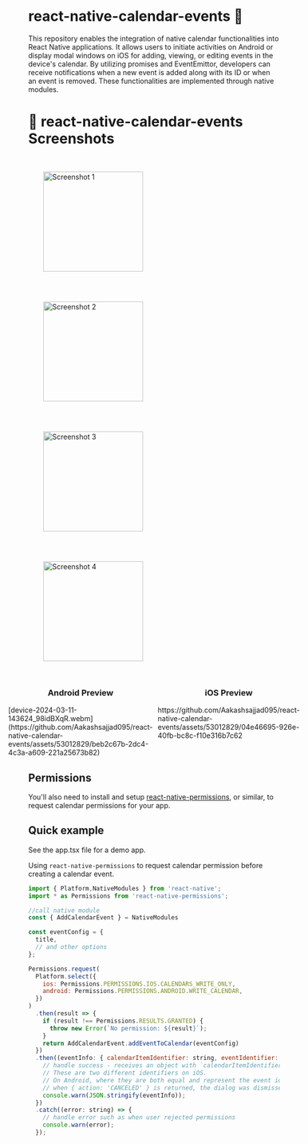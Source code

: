 # react-native-calendar-events 📅

This repository enables the integration of native calendar functionalities into React Native applications. It allows users to initiate activities on Android or display modal windows on iOS for adding, viewing, or editing events in the device's calendar. By utilizing promises and EventEmittor, developers can receive notifications when a new event is added along with its ID or when an event is removed. These functionalities are implemented through native modules.


# 📅 react-native-calendar-events Screenshots

<div style="display: flex; flex-wrap: wrap; justify-content: space-between;">
    <img src="https://github.com/Aakashsajjad095/react-native-calendar-events/assets/53012829/6785a7e2-bee9-40a9-970a-ab3f9c5d0676" alt="Screenshot 1" width="200" style="margin: 30px;" />
    <img src="https://github.com/Aakashsajjad095/react-native-calendar-events/assets/53012829/5c73c8ed-dc23-4ab4-963b-385eb0a1813c" alt="Screenshot 2" width="200" style="margin: 30px;" />
    <img src="https://github.com/Aakashsajjad095/react-native-calendar-events/assets/53012829/03667d46-ecc5-41bc-aec4-56b71ee2b96f" alt="Screenshot 3" width="200" style="margin: 30px;" />
    <img src="https://github.com/Aakashsajjad095/react-native-calendar-events/assets/53012829/df71d9d5-2935-42ad-b69e-c98b8edf160d" alt="Screenshot 4" width="200" style="margin: 30px;" />
</div>



<div style="display: flex; justify-content: center;">
  <div style="flex: 1; margin-right: 5px;">
    <h3 align="center">Android Preview</h3>
  [device-2024-03-11-143624_98idBXqR.webm](https://github.com/Aakashsajjad095/react-native-calendar-events/assets/53012829/beb2c67b-2dc4-4c3a-a609-221a25673b82)
  </div>
  <div style="flex: 1; margin-left: 5px;">
    <h3 align="center">iOS Preview</h3>
  https://github.com/Aakashsajjad095/react-native-calendar-events/assets/53012829/04e46695-926e-40fb-bc8c-f10e316b7c62
  </div>
</div>

## Permissions

You'll also need to install and setup [react-native-permissions](https://github.com/zoontek/react-native-permissions/), or similar, to request calendar permissions for your app.

## Quick example

See the app.tsx file for a demo app.

Using `react-native-permissions` to request calendar permission before creating a calendar event.

```js
import { Platform,NativeModules } from 'react-native';
import * as Permissions from 'react-native-permissions';

//call native module
const { AddCalendarEvent } = NativeModules

const eventConfig = {
  title,
  // and other options
};

Permissions.request(
  Platform.select({
    ios: Permissions.PERMISSIONS.IOS.CALENDARS_WRITE_ONLY,
    android: Permissions.PERMISSIONS.ANDROID.WRITE_CALENDAR,
  })
)
  .then(result => {
    if (result !== Permissions.RESULTS.GRANTED) {
      throw new Error(`No permission: ${result}`);
    }
    return AddCalendarEvent.addEventToCalendar(eventConfig)
  })
  .then((eventInfo: { calendarItemIdentifier: string, eventIdentifier: string }) => {
    // handle success - receives an object with `calendarItemIdentifier` and `eventIdentifier` keys, both of type string.
    // These are two different identifiers on iOS.
    // On Android, where they are both equal and represent the event id, also strings.
    // when { action: 'CANCELED' } is returned, the dialog was dismissed
    console.warn(JSON.stringify(eventInfo));
  })
  .catch((error: string) => {
    // handle error such as when user rejected permissions
    console.warn(error);
  });
```

